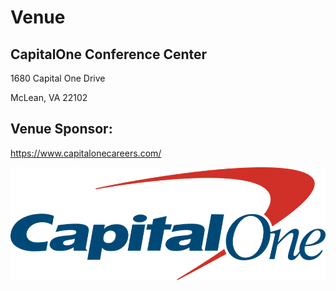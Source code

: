 # Venue

## CapitalOne Conference Center

1680 Capital One Drive

McLean, VA 22102


## Venue Sponsor:

https://www.capitalonecareers.com/

[![](imgs/capitalone.png)](https://www.capitalonecareers.com/)

